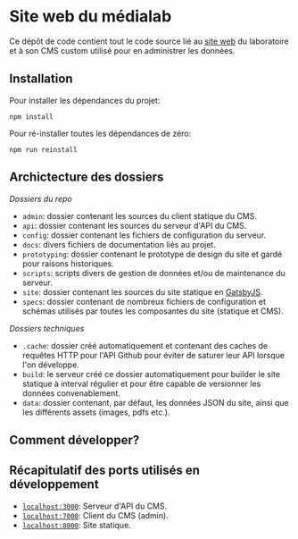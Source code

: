 # Site web du médialab

Ce dépôt de code contient tout le code source lié au [site web](https://medialab.sciencespo.fr) du laboratoire et à son CMS custom utilisé pour en administrer les données.

## Installation

Pour installer les dépendances du projet:

```
npm install
```

Pour ré-installer toutes les dépendances de zéro:

```
npm run reinstall
```

## Archictecture des dossiers

*Dossiers du repo*

* `admin`: dossier contenant les sources du client statique du CMS.
* `api`: dossier contenant les sources du serveur d'API du CMS.
* `config`: dossier contenant les fichiers de configuration du serveur.
* `docs`: divers fichiers de documentation liés au projet.
* `prototyping`: dossier contenant le prototype de design du site et gardé pour raisons historiques.
* `scripts`: scripts divers de gestion de données et/ou de maintenance du serveur.
* `site`: dossier contenant les sources du site statique en [GatsbyJS](https://www.gatsbyjs.org/).
* `specs`: dossier contenant de nombreux fichiers de configuration et schémas utilisés par toutes les composantes du site (statique et CMS).

*Dossiers techniques*

* `.cache`: dossier créé automatiquement et contenant des caches de requêtes HTTP pour l'API Github pour éviter de saturer leur API lorsque l'on développe.
* `build`: le serveur créé ce dossier automatiquement pour builder le site statique à interval régulier et pour être capable de versionner les données convenablement.
* `data`: dossier contenant, par défaut, les données JSON du site, ainsi que les différents assets (images, pdfs etc.).

## Comment développer?

## Récapitulatif des ports utilisés en développement

* [`localhost:3000`](http://localhost:3000): Serveur d'API du CMS.
* [`localhost:7000`](http://localhost:7000): Client du CMS (admin).
* [`localhost:8000`](http://localhost:8000): Site statique.
